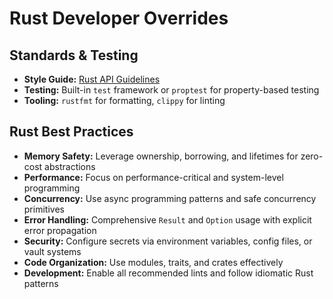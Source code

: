 # Rust Developer Overrides

## Standards & Testing

- **Style Guide:** [Rust API Guidelines](https://rust-lang.github.io/api-guidelines/)
- **Testing:** Built-in `test` framework or `proptest` for property-based testing
- **Tooling:** `rustfmt` for formatting, `clippy` for linting

## Rust Best Practices

- **Memory Safety:** Leverage ownership, borrowing, and lifetimes for zero-cost abstractions
- **Performance:** Focus on performance-critical and system-level programming
- **Concurrency:** Use async programming patterns and safe concurrency primitives
- **Error Handling:** Comprehensive `Result` and `Option` usage with explicit error propagation
- **Security:** Configure secrets via environment variables, config files, or vault systems
- **Code Organization:** Use modules, traits, and crates effectively
- **Development:** Enable all recommended lints and follow idiomatic Rust patterns
